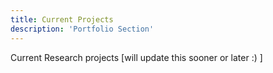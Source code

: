 ```yaml
---
title: Current Projects
description: 'Portfolio Section'
---
```


Current Research projects [will update this sooner or later :) ]
<br>


